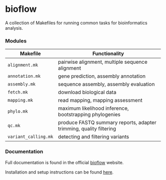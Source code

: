 # bioflow

A collection of Makefiles for running common tasks for bioinformatics analysis.

### Modules

| Makefile | Functionality |
| ---- | ------------ |
| `alignment.mk` | pairwise alignment, multiple sequence alignment |
| `annotation.mk` | gene prediction, assembly annotation |
| `assembly.mk` | sequence assembly, assembly evaluation |
| `fetch.mk` | download biological data |
| `mapping.mk` | read mapping, mapping assessment |
| `phylo.mk` | maximum likelihood inference, bootstrapping phylogenies |
| `qc.mk` | produce FASTQ summary reports, adapter trimming, quality filtering |
| `variant_calling.mk` | detecting and filtering variants |

### Documentation

Full documentation is found in the official [bioflow](https://dagsdags212.github.io/bioflow/) website. 

Installation and setup instructions can be found [here](https://dagsdags212.github.io/bioflow/installation).

